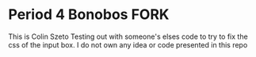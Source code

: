 # Period 4 Bonobos FORK

This is Colin Szeto Testing out with someone's elses code to try to fix the css of the input box. I do not own any idea or code presented in this repo 
